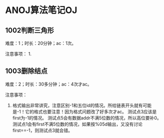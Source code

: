 # ANOJ算法笔记OJ
## 1002判断三角形
难度：1；时长：20分钟；ac：1次。

注意事项：
1. 

## 1003删除结点
难度：2；时长：30多分钟；ac：4次才ac。

注意事项：
1. 格式输出非常讲究，注意区别-1和五位id的情况。所给链表开头就有可能是-1！它的格式也要注意！因为格式问题改了好多次才ac。
测试点3应该是first为-1的情况。
测试点5会有数据addr不满5位数的情况，所以高位要补0。
测试点1会有first不满5位数的情况，如果按%05d输出，又没有讨论first==-1，则测试点3就会错。
